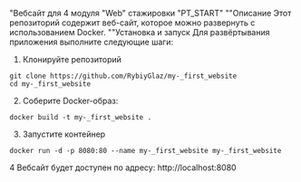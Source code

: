 "Вебсайт для 4 модуля "Web" стажировки "PT_START"
""Описание
Этот репозиторий содержит веб-сайт, которое можно развернуть с использованием Docker.
""Установка и запуск
Для развёртывания приложения выполните следующие шаги:
1. Клонируйте репозиторий
```
git clone https://github.com/RybiyGlaz/my-_first_website
cd my-_first_website
```
2. Соберите Docker-образ:
```
docker build -t my-_first_website .
```
3. Запустите контейнер
```
docker run -d -p 8080:80 --name my-_first_website my-_first_website
```
4 Вебсайт будет доступен по адресу:
http://localhost:8080
